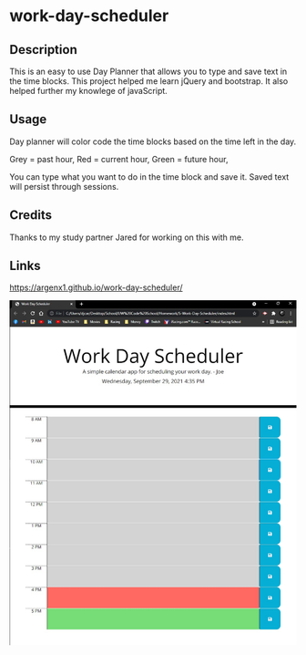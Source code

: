 # work-day-scheduler

## Description

This is an easy to use Day Planner that allows you to type and save text in the time blocks.
This project helped me learn jQuery and bootstrap. It also helped further my knowlege of javaScript.

## Usage

Day planner will color code the time blocks based on the time left in the day.

Grey = past hour,
Red = current hour,
Green = future hour,

You can type what you want to do in the time block and save it. Saved text will persist through sessions.

## Credits

Thanks to my study partner Jared for working on this with me.

## Links

https://argenx1.github.io/work-day-scheduler/

![screenshot](assets\day-planner.jpg)